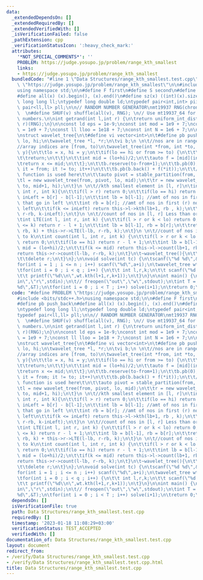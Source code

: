 ```yaml
---
data:
  _extendedDependsOn: []
  _extendedRequiredBy: []
  _extendedVerifiedWith: []
  _isVerificationFailed: false
  _pathExtension: cpp
  _verificationStatusIcon: ':heavy_check_mark:'
  attributes:
    '*NOT_SPECIAL_COMMENTS*': ''
    PROBLEM: https://judge.yosupo.jp/problem/range_kth_smallest
    links:
    - https://judge.yosupo.jp/problem/range_kth_smallest
  bundledCode: "#line 1 \"Data Structures/range_kth_smallest.test.cpp\"\n#define PROBLEM\
    \ \"https://judge.yosupo.jp/problem/range_kth_smallest\"\n\n#include <bits/stdc++.h>\n\
    using namespace std;\n\n#define F first\n#define S second\n#define pb push_back\n\
    #define all(x) (x).begin(), (x).end()\n#define sz(x) ((int)(x).size())\n\ntypedef\
    \ long long ll;\ntypedef long double ld;\ntypedef pair<int,int> pii;\ntypedef\
    \ pair<ll,ll> pll;\n\n// RANDOM NUMBER GENERATOR\nmt19937 RNG(chrono::steady_clock::now().time_since_epoch().count());\
    \  \n#define SHUF(v) shuffle(all(v), RNG); \n// Use mt19937_64 for 64 bit random\
    \ numbers.\n\nint getrand(int l,int r) {\n\treturn uniform_int_distribution<int>(l,\
    \ r)(RNG);\n}\n\nconst ld eps = 1e-9;\nconst int mod = 1e9 + 7;\nconst int oo\
    \ = 1e9 + 7;\nconst ll lloo = 1e18 + 7;\nconst int N = 1e6 + 7;\n\nint n,q,a[N];\n\
    \nstruct wavelet_tree{\n\t#define vi vector<int>\n\t#define pb push_back\n\tint\
    \ lo, hi;\n\twavelet_tree *l, *r;\n\tvi b;\n \n\t//nos are in range [x,y]\n\t\
    //array indices are [from, to)\n\twavelet_tree(int *from, int *to, int x, int\
    \ y){\n\t\tlo = x, hi = y;\n\t\tif(lo == hi or from >= to) {\n\t\t\tl=r=0;\n\t\
    \t\treturn;\n\t\t}\n\t\tint mid = (lo+hi)/2;\n\t\tauto f = [mid](int x){\n\t\t\
    \treturn x <= mid;\n\t\t};\n\t\tb.reserve(to-from+1);\n\t\tb.pb(0);\n\t\tfor(auto\
    \ it = from; it != to; it++)\n\t\t\tb.pb(b.back() + f(*it));\n\t\t//see how lambda\
    \ function is used here\t\n\t\tauto pivot = stable_partition(from, to, f);\n\t\
    \tl = new wavelet_tree(from, pivot, lo, mid);\n\t\tr = new wavelet_tree(pivot,\
    \ to, mid+1, hi);\n\t}\n \n\t//kth smallest element in [l, r]\n\tint kth(int l,\
    \ int r, int k){\n\t\tif(l > r) return 0;\n\t\tif(lo == hi) return lo;\n\t\tint\
    \ inLeft = b[r] - b[l-1];\n\t\tint lb = b[l-1]; //amt of nos in first (l-1) nos\
    \ that go in left \n\t\tint rb = b[r]; //amt of nos in first (r) nos that go in\
    \ left\n\t\tif(k <= inLeft) return this->l->kth(lb+1, rb , k);\n\t\treturn this->r->kth(l-lb,\
    \ r-rb, k-inLeft);\n\t}\n \n\t//count of nos in [l, r] Less than or equal to k\n\
    \tint LTE(int l, int r, int k) {\n\t\tif(l > r or k < lo) return 0;\n\t\tif(hi\
    \ <= k) return r - l + 1;\n\t\tint lb = b[l-1], rb = b[r];\n\t\treturn this->l->LTE(lb+1,\
    \ rb, k) + this->r->LTE(l-lb, r-rb, k);\n\t}\n \n\t//count of nos in [l, r] equal\
    \ to k\n\tint count(int l, int r, int k) {\n\t\tif(l > r or k < lo or k > hi)\
    \ return 0;\n\t\tif(lo == hi) return r - l + 1;\n\t\tint lb = b[l-1], rb = b[r],\
    \ mid = (lo+hi)/2;\n\t\tif(k <= mid) return this->l->count(lb+1, rb, k);\n\t\t\
    return this->r->count(l-lb, r-rb, k);\n\t}\n\t~wavelet_tree(){\n\t\tdelete l;\n\
    \t\tdelete r;\n\t}\n};\n\nvoid solve(int tc) {\n\tscanf(\"%d %d\",&n,&q);\n\t\
    for(int i = 1 ; i <= n ; i++) scanf(\"%d\",a+i);\n\twavelet_tree wt(a+1,a+n+1,0,1e9);\n\
    \tfor(int i = 0 ; i < q ; i++) {\n\t\t int l,r,k;\n\t\t scanf(\"%d %d %d\",&l,&r,&k);\n\
    \t\t printf(\"%d\\n\",wt.kth(l+1,r,k+1));\n\t}\n}\n\nint main() {\n\t// freopen(\"\
    in\",\"r\",stdin);\n\t// freopen(\"out\",\"w\",stdout);\n\tint T = 1;\n\t//scanf(\"\
    %d\",&T);\n\tfor(int i = 0 ; i < T ; i++) solve(i+1);\n\treturn 0;\n}\n"
  code: "#define PROBLEM \"https://judge.yosupo.jp/problem/range_kth_smallest\"\n\n\
    #include <bits/stdc++.h>\nusing namespace std;\n\n#define F first\n#define S second\n\
    #define pb push_back\n#define all(x) (x).begin(), (x).end()\n#define sz(x) ((int)(x).size())\n\
    \ntypedef long long ll;\ntypedef long double ld;\ntypedef pair<int,int> pii;\n\
    typedef pair<ll,ll> pll;\n\n// RANDOM NUMBER GENERATOR\nmt19937 RNG(chrono::steady_clock::now().time_since_epoch().count());\
    \  \n#define SHUF(v) shuffle(all(v), RNG); \n// Use mt19937_64 for 64 bit random\
    \ numbers.\n\nint getrand(int l,int r) {\n\treturn uniform_int_distribution<int>(l,\
    \ r)(RNG);\n}\n\nconst ld eps = 1e-9;\nconst int mod = 1e9 + 7;\nconst int oo\
    \ = 1e9 + 7;\nconst ll lloo = 1e18 + 7;\nconst int N = 1e6 + 7;\n\nint n,q,a[N];\n\
    \nstruct wavelet_tree{\n\t#define vi vector<int>\n\t#define pb push_back\n\tint\
    \ lo, hi;\n\twavelet_tree *l, *r;\n\tvi b;\n \n\t//nos are in range [x,y]\n\t\
    //array indices are [from, to)\n\twavelet_tree(int *from, int *to, int x, int\
    \ y){\n\t\tlo = x, hi = y;\n\t\tif(lo == hi or from >= to) {\n\t\t\tl=r=0;\n\t\
    \t\treturn;\n\t\t}\n\t\tint mid = (lo+hi)/2;\n\t\tauto f = [mid](int x){\n\t\t\
    \treturn x <= mid;\n\t\t};\n\t\tb.reserve(to-from+1);\n\t\tb.pb(0);\n\t\tfor(auto\
    \ it = from; it != to; it++)\n\t\t\tb.pb(b.back() + f(*it));\n\t\t//see how lambda\
    \ function is used here\t\n\t\tauto pivot = stable_partition(from, to, f);\n\t\
    \tl = new wavelet_tree(from, pivot, lo, mid);\n\t\tr = new wavelet_tree(pivot,\
    \ to, mid+1, hi);\n\t}\n \n\t//kth smallest element in [l, r]\n\tint kth(int l,\
    \ int r, int k){\n\t\tif(l > r) return 0;\n\t\tif(lo == hi) return lo;\n\t\tint\
    \ inLeft = b[r] - b[l-1];\n\t\tint lb = b[l-1]; //amt of nos in first (l-1) nos\
    \ that go in left \n\t\tint rb = b[r]; //amt of nos in first (r) nos that go in\
    \ left\n\t\tif(k <= inLeft) return this->l->kth(lb+1, rb , k);\n\t\treturn this->r->kth(l-lb,\
    \ r-rb, k-inLeft);\n\t}\n \n\t//count of nos in [l, r] Less than or equal to k\n\
    \tint LTE(int l, int r, int k) {\n\t\tif(l > r or k < lo) return 0;\n\t\tif(hi\
    \ <= k) return r - l + 1;\n\t\tint lb = b[l-1], rb = b[r];\n\t\treturn this->l->LTE(lb+1,\
    \ rb, k) + this->r->LTE(l-lb, r-rb, k);\n\t}\n \n\t//count of nos in [l, r] equal\
    \ to k\n\tint count(int l, int r, int k) {\n\t\tif(l > r or k < lo or k > hi)\
    \ return 0;\n\t\tif(lo == hi) return r - l + 1;\n\t\tint lb = b[l-1], rb = b[r],\
    \ mid = (lo+hi)/2;\n\t\tif(k <= mid) return this->l->count(lb+1, rb, k);\n\t\t\
    return this->r->count(l-lb, r-rb, k);\n\t}\n\t~wavelet_tree(){\n\t\tdelete l;\n\
    \t\tdelete r;\n\t}\n};\n\nvoid solve(int tc) {\n\tscanf(\"%d %d\",&n,&q);\n\t\
    for(int i = 1 ; i <= n ; i++) scanf(\"%d\",a+i);\n\twavelet_tree wt(a+1,a+n+1,0,1e9);\n\
    \tfor(int i = 0 ; i < q ; i++) {\n\t\t int l,r,k;\n\t\t scanf(\"%d %d %d\",&l,&r,&k);\n\
    \t\t printf(\"%d\\n\",wt.kth(l+1,r,k+1));\n\t}\n}\n\nint main() {\n\t// freopen(\"\
    in\",\"r\",stdin);\n\t// freopen(\"out\",\"w\",stdout);\n\tint T = 1;\n\t//scanf(\"\
    %d\",&T);\n\tfor(int i = 0 ; i < T ; i++) solve(i+1);\n\treturn 0;\n}\n"
  dependsOn: []
  isVerificationFile: true
  path: Data Structures/range_kth_smallest.test.cpp
  requiredBy: []
  timestamp: '2023-01-18 11:08:29+03:00'
  verificationStatus: TEST_ACCEPTED
  verifiedWith: []
documentation_of: Data Structures/range_kth_smallest.test.cpp
layout: document
redirect_from:
- /verify/Data Structures/range_kth_smallest.test.cpp
- /verify/Data Structures/range_kth_smallest.test.cpp.html
title: Data Structures/range_kth_smallest.test.cpp
---
```

